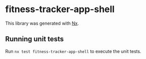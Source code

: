 # fitness-tracker-app-shell

This library was generated with [Nx](https://nx.dev).

## Running unit tests

Run `nx test fitness-tracker-app-shell` to execute the unit tests.
